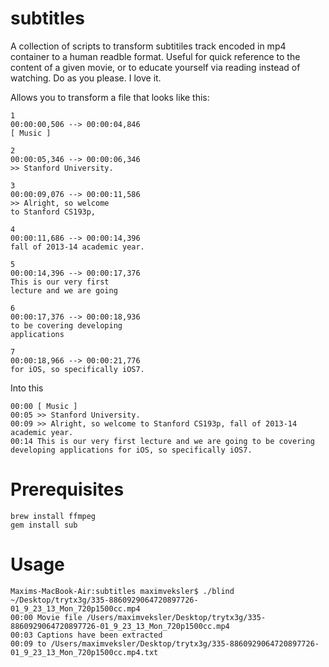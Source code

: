 subtitles
=========

A collection of scripts to transform subtitiles track encoded in mp4 container to a human readble format. 
Useful for quick reference to the content of a given movie, or to educate yourself via reading instead of watching.
Do as you please. I love it.

Allows you to transform a file that looks like this:

```Textfile
1
00:00:00,506 --> 00:00:04,846
[ Music ]
 
2
00:00:05,346 --> 00:00:06,346
>> Stanford University.
 
3
00:00:09,076 --> 00:00:11,586
>> Alright, so welcome
to Stanford CS193p,
 
4
00:00:11,686 --> 00:00:14,396
fall of 2013-14 academic year.
 
5
00:00:14,396 --> 00:00:17,376
This is our very first
lecture and we are going
 
6
00:00:17,376 --> 00:00:18,936
to be covering developing
applications
 
7
00:00:18,966 --> 00:00:21,776
for iOS, so specifically iOS7.
```

Into this

```Textfile
00:00 [ Music ]
00:05 >> Stanford University.
00:09 >> Alright, so welcome to Stanford CS193p, fall of 2013-14 academic year.
00:14 This is our very first lecture and we are going to be covering developing applications for iOS, so specifically iOS7.
```

Prerequisites
=============

```Shell
brew install ffmpeg
gem install sub
```

Usage
=====

```Shell
Maxims-MacBook-Air:subtitles maximveksler$ ./blind ~/Desktop/trytx3g/335-8860929064720897726-01_9_23_13_Mon_720p1500cc.mp4
00:00 Movie file /Users/maximveksler/Desktop/trytx3g/335-8860929064720897726-01_9_23_13_Mon_720p1500cc.mp4
00:03 Captions have been extracted
00:09 to /Users/maximveksler/Desktop/trytx3g/335-8860929064720897726-01_9_23_13_Mon_720p1500cc.mp4.txt
```
